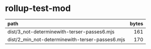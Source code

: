 # rollup-test-mod

| path                                            | bytes |
| :---------------------------------------------- | ----: |
| dist/3_not-determinewith-terser-passes6.mjs     |   161 |
| dist/2_min_not-determinewith-terser-passes6.mjs |   170 |
